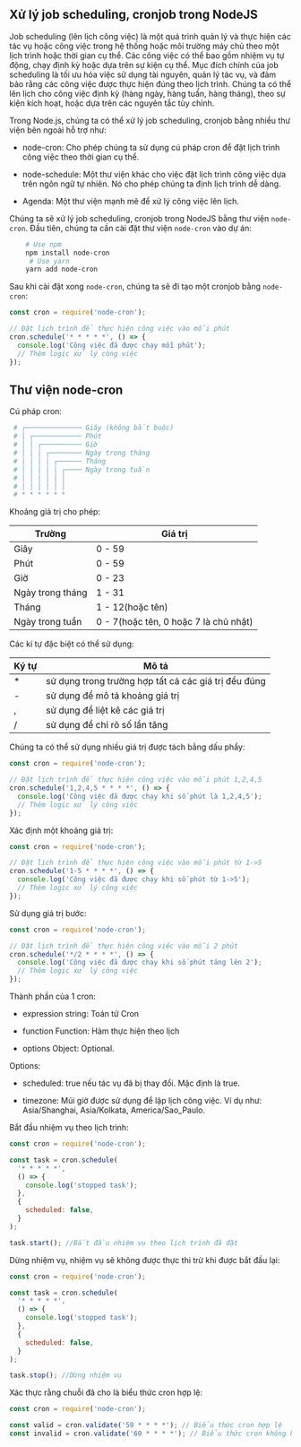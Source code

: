 <!-- Xử lý job scheduling, cronjob trong NodeJS -->

## Xử lý job scheduling, cronjob trong NodeJS

Job scheduling (lên lịch công việc) là một quá trình quản lý và thực hiện các tác vụ hoặc công việc trong hệ thống hoặc môi trường máy chủ theo một lịch trình hoặc thời gian cụ thể. Các công việc có thể bao gồm nhiệm vụ tự động, chạy định kỳ hoặc dựa trên sự kiện cụ thể. Mục đích chính của job scheduling là tối ưu hóa việc sử dụng tài nguyên, quản lý tác vụ, và đảm bảo rằng các công việc được thực hiện đúng theo lịch trình. Chúng ta có thể lên lịch cho công việc định kỳ (hàng ngày, hàng tuần, hàng tháng), theo sự kiện kích hoạt, hoặc dựa trên các nguyên tắc tùy chỉnh.

Trong Node.js, chúng ta có thể xử lý job scheduling, cronjob bằng nhiều thư viện bên ngoài hỗ trợ như:

- node-cron: Cho phép chúng ta sử dụng cú pháp cron để đặt lịch trình công việc theo thời gian cụ thể.

- node-schedule: Một thư viện khác cho việc đặt lịch trình công việc dựa trên ngôn ngữ tự nhiên. Nó cho phép chúng ta định lịch trình dễ dàng.

- Agenda: Một thư viện mạnh mẽ để xử lý công việc lên lịch.

Chúng ta sẽ xử lý job scheduling, cronjob trong NodeJS bằng thư viện `node-cron`. Đầu tiên, chúng ta cần cài đặt thư viện `node-cron` vào dự án:

```bash
    # Use npm
    npm install node-cron
     # Use yarn
    yarn add node-cron
```

Sau khi cài đặt xong `node-cron`, chúng ta sẽ đi tạo một cronjob bằng `node-cron`:

```javascript
const cron = require('node-cron');

// Đặt lịch trình để thực hiện công việc vào mỗi phút
cron.schedule('* * * * *', () => {
  console.log('Công việc đã được chạy mỗi phút');
  // Thêm logic xử lý công việc
});
```

## Thư viện node-cron

Cú pháp cron:

```bash
 # ┌────────────── Giây (không bắt buộc)
 # │ ┌──────────── Phút
 # │ │ ┌────────── Giờ
 # │ │ │ ┌──────── Ngày trong tháng
 # │ │ │ │ ┌────── Tháng
 # │ │ │ │ │ ┌──── Ngày trong tuần
 # │ │ │ │ │ │
 # │ │ │ │ │ │
 # * * * * * *
```

Khoảng giá trị cho phép:

| Trường           | Giá trị                               |
| ---------------- | ------------------------------------- |
| Giây             | 0 - 59                                |
| Phút             | 0 - 59                                |
| Giờ              | 0 - 23                                |
| Ngày trong tháng | 1 - 31                                |
| Tháng            | 1 - 12(hoặc tên)                      |
| Ngày trong tuần  | 0 - 7(hoặc tên, 0 hoặc 7 là chủ nhật) |

Các kí tự đặc biệt có thể sử dụng:

| Ký tự | Mô tả                                                |
| ----- | ---------------------------------------------------- |
| \*    | sử dụng trong trường hợp tất cả các giá trị đều đúng |
| -     | sử dụng để mô tả khoảng giá trị                      |
| ,     | sử dụng để liệt kê các giá trị                       |
| /     | sử dụng để chỉ rõ số lần tăng                        |

Chúng ta có thể sử dụng nhiều giá trị được tách bằng dấu phẩy:

```javascript
const cron = require('node-cron');

// Đặt lịch trình để thực hiện công việc vào mỗi phút 1,2,4,5
cron.schedule('1,2,4,5 * * * *', () => {
  console.log('Công việc đã được chạy khi số phút là 1,2,4,5');
  // Thêm logic xử lý công việc
});
```

Xác định một khoảng giá trị:

```javascript
const cron = require('node-cron');

// Đặt lịch trình để thực hiện công việc vào mỗi phút từ 1->5
cron.schedule('1-5 * * * *', () => {
  console.log('Công việc đã được chạy khi số phút từ 1->5');
  // Thêm logic xử lý công việc
});
```

Sử dụng giá trị bước:

```javascript
const cron = require('node-cron');

// Đặt lịch trình để thực hiện công việc vào mỗi 2 phút
cron.schedule('*/2 * * * *', () => {
  console.log('Công việc đã được chạy khi số phút tăng lên 2');
  // Thêm logic xử lý công việc
});
```

Thành phần của 1 cron:

- expression string: Toán tử Cron

- function Function: Hàm thực hiện theo lịch

- options Object: Optional.

Options:

- scheduled: true nếu tác vụ đã bị thay đổi. Mặc định là true.

- timezone: Múi giờ được sử dụng để lập lịch công việc. Ví dụ như: Asia/Shanghai, Asia/Kolkata, America/Sao_Paulo.

Bắt đầu nhiệm vụ theo lịch trình:

```javascript
const cron = require('node-cron');

const task = cron.schedule(
  '* * * * *',
  () => {
    console.log('stopped task');
  },
  {
    scheduled: false,
  }
);

task.start(); //Bắt đầu nhiệm vụ theo lịch trình đã đặt
```

Dừng nhiệm vụ, nhiệm vụ sẽ không được thực thi trừ khi được bắt đầu lại:

```javascript
const cron = require('node-cron');

const task = cron.schedule(
  '* * * * *',
  () => {
    console.log('stopped task');
  },
  {
    scheduled: false,
  }
);

task.stop(); //Dừng nhiệm vụ
```

Xác thực rằng chuỗi đã cho là biểu thức cron hợp lệ:

```javascript
const cron = require('node-cron');

const valid = cron.validate('59 * * * *'); // Biểu thức cron hợp lệ
const invalid = cron.validate('60 * * * *'); // Biểu thức cron không hợp lệ
```
